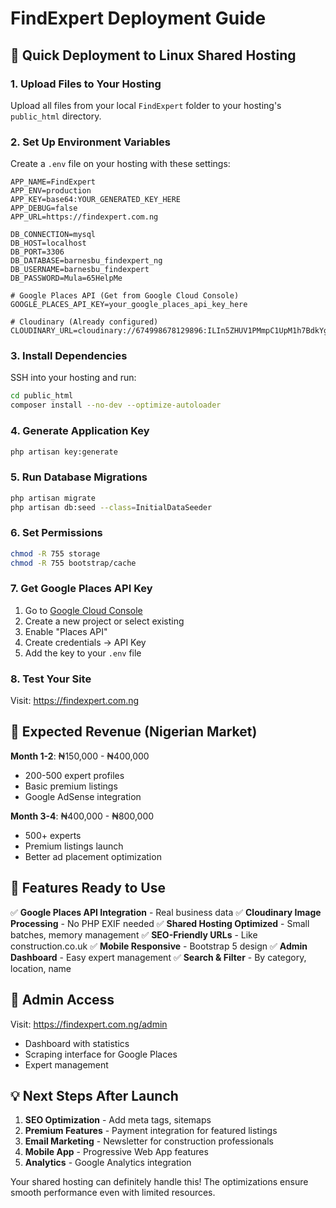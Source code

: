 # FindExpert Deployment Guide

## 🚀 Quick Deployment to Linux Shared Hosting

### 1. Upload Files to Your Hosting
Upload all files from your local `FindExpert` folder to your hosting's `public_html` directory.

### 2. Set Up Environment Variables
Create a `.env` file on your hosting with these settings:

```env
APP_NAME=FindExpert
APP_ENV=production
APP_KEY=base64:YOUR_GENERATED_KEY_HERE
APP_DEBUG=false
APP_URL=https://findexpert.com.ng

DB_CONNECTION=mysql
DB_HOST=localhost
DB_PORT=3306
DB_DATABASE=barnesbu_findexpert_ng
DB_USERNAME=barnesbu_findexpert
DB_PASSWORD=Mula=65HelpMe

# Google Places API (Get from Google Cloud Console)
GOOGLE_PLACES_API_KEY=your_google_places_api_key_here

# Cloudinary (Already configured)
CLOUDINARY_URL=cloudinary://674998678129896:ILIn5ZHUV1PMmpC1UpM1h7BdkYg@dc4hye5ug
```

### 3. Install Dependencies
SSH into your hosting and run:
```bash
cd public_html
composer install --no-dev --optimize-autoloader
```

### 4. Generate Application Key
```bash
php artisan key:generate
```

### 5. Run Database Migrations
```bash
php artisan migrate
php artisan db:seed --class=InitialDataSeeder
```

### 6. Set Permissions
```bash
chmod -R 755 storage
chmod -R 755 bootstrap/cache
```

### 7. Get Google Places API Key
1. Go to [Google Cloud Console](https://console.cloud.google.com)
2. Create a new project or select existing
3. Enable "Places API"
4. Create credentials → API Key
5. Add the key to your `.env` file

### 8. Test Your Site
Visit: https://findexpert.com.ng

## 🎯 Expected Revenue (Nigerian Market)

**Month 1-2**: ₦150,000 - ₦400,000
- 200-500 expert profiles
- Basic premium listings
- Google AdSense integration

**Month 3-4**: ₦400,000 - ₦800,000
- 500+ experts
- Premium listings launch
- Better ad placement optimization

## 📱 Features Ready to Use

✅ **Google Places API Integration** - Real business data
✅ **Cloudinary Image Processing** - No PHP EXIF needed
✅ **Shared Hosting Optimized** - Small batches, memory management
✅ **SEO-Friendly URLs** - Like construction.co.uk
✅ **Mobile Responsive** - Bootstrap 5 design
✅ **Admin Dashboard** - Easy expert management
✅ **Search & Filter** - By category, location, name

## 🔧 Admin Access

Visit: https://findexpert.com.ng/admin
- Dashboard with statistics
- Scraping interface for Google Places
- Expert management

## 💡 Next Steps After Launch

1. **SEO Optimization** - Add meta tags, sitemaps
2. **Premium Features** - Payment integration for featured listings
3. **Email Marketing** - Newsletter for construction professionals
4. **Mobile App** - Progressive Web App features
5. **Analytics** - Google Analytics integration

Your shared hosting can definitely handle this! The optimizations ensure smooth performance even with limited resources.
